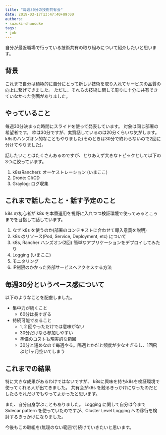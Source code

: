 ```yaml
---
title: "毎週30分の技術共有会"
date: 2019-03-17T13:47:40+09:00
authors:
- suzuki-shunsuke
tags:
- job
---
```


自分が最近職場で行っている技術共有の取り組みについて紹介したいと思います。

## 背景

これまで自分は積極的に自分にとって新しい技術を取り入れてサービスの品質の向上に繋げてきました。
ただし、それらの技術に関して周りに十分に共有できていなかった側面がありました。

## やっていること

毎週30分決まった時間にスライドを使って発表しています。
対象は同じ部署の希望者です。
枠は30分ですが、実質話しているのは20分くらいな気がします。
k8sのハンズオン的なこともやりました(そのときは30分で終わらないので2回に分けてやりました)。

話したいことはたくさんあるのですが、とりあえず大きなトピックとして以下の3つに絞っています。

1. k8s(Rancher): オーケストレーション (いまここ)
2. Drone: CI/CD
3. Graylog: ログ収集

## これまで話したこと・話す予定のこと

k8s の初心者が k8s を本番運用を視野に入れつつ検証環境で使ってみるところまでを目指して話しています。

1. なぜ k8s を使うのか(部署のコンテキストに合わせて導入意義を説明)
2. k8s のリソース(Pod, Service, Deployment, etc) について
3. k8s, Rancher ハンズオン(2回) 簡単なアプリケーションをデプロイしてみたり
4. Logging (いまここ)
5. モニタリング
6. IP制限のかかった外部サービスへアクセスする方法

## 毎週30分というペース感について

以下のようなことを配慮しました。

* 集中力が続くこと
  * 60分は長すぎる
* 持続可能であること
  * 1, 2 回やっただけでは意味がない
  * 30分だけなら参加しやすい
  * 準備のコストも現実的な範囲
  * 30分と短めなので毎週やる。隔週とかだと頻度が少なすぎるし、1回飛ぶと1ヶ月空いてしまう

## これまでの結果

特に大きな成果があるわけではないですが、
k8sに興味を持ちk8sを検証環境で使ってくれる人が出てきました。
共有会がk8s を触るきっかけになったのだとしたらそれだけでもやってよかったと思います。

また、自分自身学ぶこともありました。
Logging に関して自分は今まで Sidecar pattern を使っていたのですが、Cluster Level Logging への移行を検討するきっかけになりました。

今後もこの取組を(無理のない範囲で)続けていきたいと思います。
